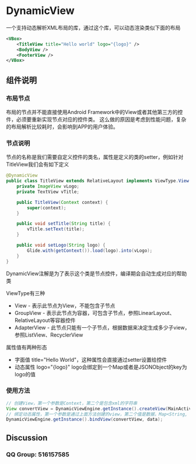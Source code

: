 DynamicView
===========

一个支持动态解析XML布局的库，通过这个库，可以动态渲染类似下面的布局
```xml
<VBox>
    <TitleView title="Hello world" logo="{logo}" />
    <BodyView />
    <FooterView />
</VBox>
```

## 组件说明


### 布局节点

布局的节点并不能直接使用Android Framework中的View或者其他第三方的控件，必须要重新实现节点对应的控件类。
这么做的原因是考虑到性能问题，复杂的布局解析比较耗时，会影响到APP的用户体验。

### 节点说明

节点的名称是我们需要自定义控件的类名，属性是定义的类的setter，例如针对TitleView我们会有如下定义

```java
@DynamicView
public class TitleView extends RelativeLayout implements ViewType.View {
    private ImageView vLogo;
    private TextView vTitle;

    public TitleView(Context context) {
        super(context);
    }

    public void setTitle(String title) {
        vTitle.setText(title);
    }

    public void setLogo(String logo) {
        Glide.with(getContext()).load(logo).into(vLogo);
    }
}
```
DynamicView注解是为了表示这个类是节点控件，编译期会自动生成对应的帮助类

ViewType有三种
* View - 表示此节点为View，不能包含子节点
* GroupView - 表示此节点为容器，可包含子节点，参照LinearLayout、RelativeLayout等容器控件
* AdapterView - 此节点只能有一个子节点，根据数据来决定生成多少子view，参照ListView、RecyclerView

属性值有两种形态
* 字面值 title="Hello World"，这种属性会直接通过setter设置给控件
* 动态属性 logo="{logo}" logo会绑定到一个Map或者是JSONObject的key为logo的值


### 使用方法

```java
// 创建View，第一个参数是Context，第二个是包含xml的字符串
View convertView = DynamicViewEngine.getInstance().createView(MainActivity.this, layoutXml);
// 绑定动态属性，第一个参数是通过上面方法创建的view，第二个值是数据，Map<String, String> 或者 JSONObject
DynamicViewEngine.getInstance().bindView(convertView, data);

```

## Discussion

### QQ Group: 516157585
